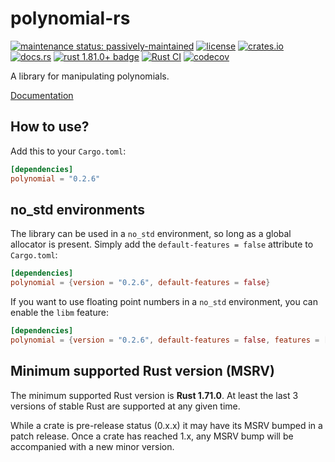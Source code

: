 # polynomial-rs

[![maintenance status: passively-maintained](https://img.shields.io/badge/maintenance-passively--maintained-yellowgreen.svg)](https://doc.rust-lang.org/cargo/reference/manifest.html#the-badges-section)
[![license](https://img.shields.io/crates/l/polynomial.svg)](LICENSE)
[![crates.io](https://img.shields.io/crates/v/polynomial.svg)](https://crates.io/crates/polynomial)
[![docs.rs](https://img.shields.io/docsrs/polynomial/latest)](https://docs.rs/polynomial/latest/)
[![rust 1.81.0+ badge](https://img.shields.io/badge/rust-1.81.0+-93450a.svg)](https://doc.rust-lang.org/cargo/reference/manifest.html#the-rust-version-field)
[![Rust CI](https://github.com/gifnksm/polynomial-rs/actions/workflows/rust-ci.yml/badge.svg)](https://github.com/gifnksm/polynomial-rs/actions/workflows/rust-ci.yml)
[![codecov](https://codecov.io/gh/gifnksm/polynomial-rs/branch/master/graph/badge.svg?token=0RxeiNjQNM)](https://codecov.io/gh/gifnksm/polynomial-rs)

A library for manipulating polynomials.

[Documentation](https://docs.rs/polynomial/latest/polynomial/)

## How to use?

Add this to your `Cargo.toml`:

```toml
[dependencies]
polynomial = "0.2.6"
```

## no_std environments

The library can be used in a `no_std` environment, so long as a global allocator is present.
Simply add the `default-features = false` attribute to `Cargo.toml`:

```toml
[dependencies]
polynomial = {version = "0.2.6", default-features = false}
```

If you want to use floating point numbers in a `no_std` environment, you can enable the `libm` feature:

```toml
[dependencies]
polynomial = {version = "0.2.6", default-features = false, features = ["libm"]}
```

## Minimum supported Rust version (MSRV)

The minimum supported Rust version is **Rust 1.71.0**.
At least the last 3 versions of stable Rust are supported at any given time.

While a crate is pre-release status (0.x.x) it may have its MSRV bumped in a patch release.
Once a crate has reached 1.x, any MSRV bump will be accompanied with a new minor version.
